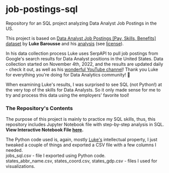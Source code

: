 # job-postings-sql
Repository for an SQL project analyzing Data Analyst Job Postings in the US.

This project is based on [Data Analyst Job Postings [Pay, Skills, Benefits] dataset](https://www.kaggle.com/datasets/lukebarousse/data-analyst-job-postings-google-search?datasetId=2614070&searchQuery=Data+Analyst+Skill+Analysis) by __Luke Barousse__ and his [analysis](https://www.kaggle.com/code/lukebarousse/data-analyst-skill-analysis/notebook) (see [license](https://www.apache.org/licenses/LICENSE-2.0)).  

In his data collection process Luke uses SerpAPI to pull job postings from Google's search results for Data Analyst positions in the United States. Data collection started on November 4th, 2022, and the results are updated daily - check it out, as well as his [wonderful YouTube channel](https://www.youtube.com/@LukeBarousse)! Thank you Luke for everything you're doing for Data Analytics community! 🙌

When examining Luke's results, I was surprised to see SQL (not Python!) at the very top of the skills for Data Analysts. So it only made sense for me to try and process this data using the employers' favorite tool!

### The Repository's Contents
The purpose of this project is mainly to practice my SQL skills, thus, this repository includes Jupyter Notebook file with step-by-step analysis in SQL.   
__View Interactive Notebook File [here](https://nbviewer.org/github/dariayuferova/job-postings-sql/blob/main/postings_notebook.ipynb).__

The Python code used is, again, mostly [Luke's](https://github.com/lukebarousse) intellectual property, I just tweaked a couple of things and exported a CSV file with a few columns I needed.  
jobs_sql.csv - file I exported using Python code.  
states_abbr_name.csv, states_coord.csv, states_gdp.csv - files I used for visualizations.  
